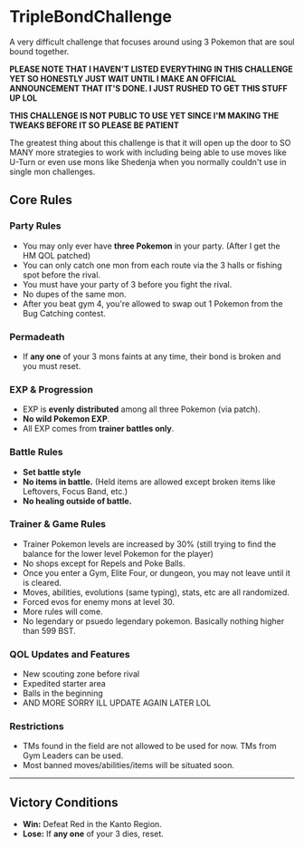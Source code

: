# TripleBondChallenge
A very difficult challenge that focuses around using 3 Pokemon that are soul bound together.

**PLEASE NOTE THAT I HAVEN'T LISTED EVERYTHING IN THIS CHALLENGE YET SO HONESTLY JUST WAIT UNTIL I MAKE AN OFFICIAL ANNOUNCEMENT THAT IT'S DONE. I JUST RUSHED TO GET THIS STUFF UP LOL**

**THIS CHALLENGE IS NOT PUBLIC TO USE YET SINCE I'M MAKING THE TWEAKS BEFORE IT SO PLEASE BE PATIENT**

The greatest thing about this challenge is that it will open up the door to SO MANY more strategies to work with including being able to use moves like U-Turn or even use mons like Shedenja when you normally couldn't use in single mon challenges. 

## Core Rules

### Party Rules
- You may only ever have **three Pokemon** in your party. (After I get the HM QOL patched)
- You can only catch one mon from each route via the 3 halls or fishing spot before the rival.
- You must have your party of 3 before you fight the rival.
- No dupes of the same mon.
- After you beat gym 4, you're allowed to swap out 1 Pokemon from the Bug Catching contest.

### Permadeath
- If **any one** of your 3 mons faints at any time, their bond is broken and you must reset.  

### EXP & Progression
- EXP is **evenly distributed** among all three Pokemon (via patch).
- **No wild Pokemon EXP**.
- All EXP comes from **trainer battles only**.

### Battle Rules
- **Set battle style**
- **No items in battle.** (Held items are allowed except broken items like Leftovers, Focus Band, etc.)
- **No healing outside of battle.**  

### Trainer & Game Rules
- Trainer Pokemon levels are increased by 30% (still trying to find the balance for the lower level Pokemon for the player)  
- No shops except for Repels and Poke Balls.
- Once you enter a Gym, Elite Four, or dungeon, you may not leave until it is cleared.  
- Moves, abilities, evolutions (same typing), stats, etc are all randomized.
- Forced evos for enemy mons at level 30.
- More rules will come.
- No legendary or psuedo legendary pokemon. Basically nothing higher than 599 BST.

### QOL Updates and Features
- New scouting zone before rival
- Expedited starter area
- Balls in the beginning
- AND MORE SORRY ILL UPDATE AGAIN LATER LOL

### Restrictions
- TMs found in the field are not allowed to be used for now. TMs from Gym Leaders can be used.
- Most banned moves/abilities/items will be situated soon. 

---

## Victory Conditions
- **Win:** Defeat Red in the Kanto Region. 
- **Lose:** If **any one** of your 3 dies, reset.

